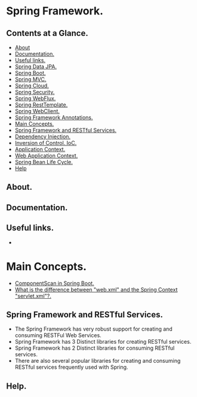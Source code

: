 # Spring Framework.





## Contents at a Glance.
* [About](#about)
* [Documentation.](#documentation)
* [Useful links.](#useful-links)
* [Spring Data JPA.](https://github.com/descriptions-of-it-technologies/spring-data-jpa)
* [Spring Boot.](https://github.com/descriptions-of-it-technologies/spring-boot)
* [Spring MVC.](https://github.com/descriptions-of-it-technologies/spring-mvc)
* [Spring Cloud.](https://github.com/descriptions-of-it-technologies/spring-cloud)
* [Spring Security.](https://github.com/descriptions-of-it-technologies/spring-security)
* [Spring WebFlux.](https://github.com/descriptions-of-it-technologies/spring-webflux)
* [Spring RestTemplate.](https://github.com/descriptions-of-it-technologies/spring-resttemplate)
* [Spring WebClient.](https://github.com/descriptions-of-it-technologies/spring-webclient)
* [Spring Framework Annotations.](spring-framework-annotations.md)
* [Main Concepts.](#main-concepts)
* [Spring Framework and RESTful Services.](#spring-framework-and-restful-services)
* [Dependency Injection.](additional-files/dpendency-injection.md)
* [Inversion of Control. IoC.](additional-files/inversion-of-control.md)
* [Application Context.](https://github.com/descriptions-of-it-technologies/spring-framework/blob/master/additional-files/application-context.md)
* [Web Application Context.](https://github.com/descriptions-of-it-technologies/spring-mvc/blob/master/additional-files/web-application-context.md)
* [Spring Bean Life Cycle.](additional-files/spring-bean-life-cycle.md)
* [Help](#help)





## About.





## Documentation.





## Useful links.
* []()





# Main Concepts.
* [ComponentScan in Spring Boot.]()
* [What is the difference between "web.xml" and the Spring Context "servlet.xml"?.]()





## Spring Framework and RESTful Services.
* The Spring Framework has very robust support for creating and consuming RESTFul Web Services.
* Spring Framework has 3 Distinct libraries for creating RESTful services.
* Spring Framework has 2 Distinct libraries for consuming RESTful services.
* There are also several popular libraries for creating and consuming RESTful services frequently used with Spring.





## Help.
